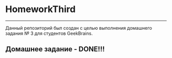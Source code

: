 # HomeworkThird

---

Данный репозиторий был создан с целью выполнения домашнего задания № 3 для студентов GeekBrains.


## Домашнее задание - DONE!!!